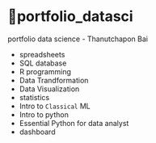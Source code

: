 # 👼portfolio_datasci
portfolio data science - Thanutchapon Bai
- spreadsheets
- SQL database
- R programming
- Data Trandformation
- Data Visualization
- statistics
- Intro to `Classical` ML
- Intro to python
- Essential Python for data analyst
- dashboard
